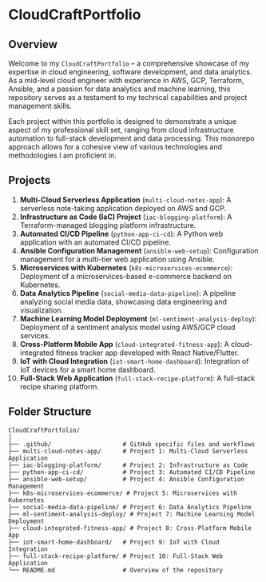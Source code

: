 # CloudCraftPortfolio

## Overview

Welcome to my `CloudCraftPortfolio` – a comprehensive showcase of my expertise in cloud engineering, software development, and data analytics. As a mid-level cloud engineer with experience in AWS, GCP, Terraform, Ansible, and a passion for data analytics and machine learning, this repository serves as a testament to my technical capabilities and project management skills.

Each project within this portfolio is designed to demonstrate a unique aspect of my professional skill set, ranging from cloud infrastructure automation to full-stack development and data processing. This monorepo approach allows for a cohesive view of various technologies and methodologies I am proficient in.

## Projects

1. **Multi-Cloud Serverless Application** (`multi-cloud-notes-app`): A serverless note-taking application deployed on AWS and GCP.
2. **Infrastructure as Code (IaC) Project** (`iac-blogging-platform`): A Terraform-managed blogging platform infrastructure.
3. **Automated CI/CD Pipeline** (`python-app-ci-cd`): A Python web application with an automated CI/CD pipeline.
4. **Ansible Configuration Management** (`ansible-web-setup`): Configuration management for a multi-tier web application using Ansible.
5. **Microservices with Kubernetes** (`k8s-microservices-ecommerce`): Deployment of a microservices-based e-commerce backend on Kubernetes.
6. **Data Analytics Pipeline** (`social-media-data-pipeline`): A pipeline analyzing social media data, showcasing data engineering and visualization.
7. **Machine Learning Model Deployment** (`ml-sentiment-analysis-deploy`): Deployment of a sentiment analysis model using AWS/GCP cloud services.
8. **Cross-Platform Mobile App** (`cloud-integrated-fitness-app`): A cloud-integrated fitness tracker app developed with React Native/Flutter.
9. **IoT with Cloud Integration** (`iot-smart-home-dashboard`): Integration of IoT devices for a smart home dashboard.
10. **Full-Stack Web Application** (`full-stack-recipe-platform`): A full-stack recipe sharing platform.

## Folder Structure

```plaintext
CloudCraftPortfolio/
│
├── .github/                    # GitHub specific files and workflows
├── multi-cloud-notes-app/      # Project 1: Multi-Cloud Serverless Application
├── iac-blogging-platform/      # Project 2: Infrastructure as Code
├── python-app-ci-cd/           # Project 3: Automated CI/CD Pipeline
├── ansible-web-setup/          # Project 4: Ansible Configuration Management
├── k8s-microservices-ecommerce/ # Project 5: Microservices with Kubernetes
├── social-media-data-pipeline/ # Project 6: Data Analytics Pipeline
├── ml-sentiment-analysis-deploy/ # Project 7: Machine Learning Model Deployment
├── cloud-integrated-fitness-app/ # Project 8: Cross-Platform Mobile App
├── iot-smart-home-dashboard/   # Project 9: IoT with Cloud Integration
├── full-stack-recipe-platform/ # Project 10: Full-Stack Web Application
└── README.md                   # Overview of the repository
```
